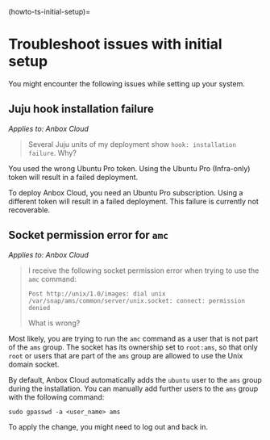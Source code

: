 (howto-ts-initial-setup)=
# Troubleshoot issues with initial setup

You might encounter the following issues while setting up your system.

## Juju hook installation failure

*Applies to: Anbox Cloud*

> Several Juju units of my deployment show `hook: installation failure`. Why?

You used the wrong Ubuntu Pro token. Using the Ubuntu Pro (Infra-only) token will result in a failed deployment.

To deploy Anbox Cloud, you need an Ubuntu Pro subscription. Using a different token will result in a failed deployment. This failure is currently not recoverable.

## Socket permission error for `amc`

*Applies to: Anbox Cloud*

> I receive the following socket permission error when trying to use the `amc` command:
>
> ```text
> Post http://unix/1.0/images: dial unix /var/snap/ams/common/server/unix.socket: connect: permission denied
> ```
>
> What is wrong?

Most likely, you are trying to run the `amc` command as a user that is not part of the `ams` group. The socket has its ownership set to `root:ams`, so that only `root` or users that are part of the `ams` group are allowed to use the Unix domain socket.

By default, Anbox Cloud automatically adds the `ubuntu` user to the `ams` group during the installation. You can manually add further users to the `ams` group with the following command:

    sudo gpasswd -a <user_name> ams

To apply the change, you might need to log out and back in.